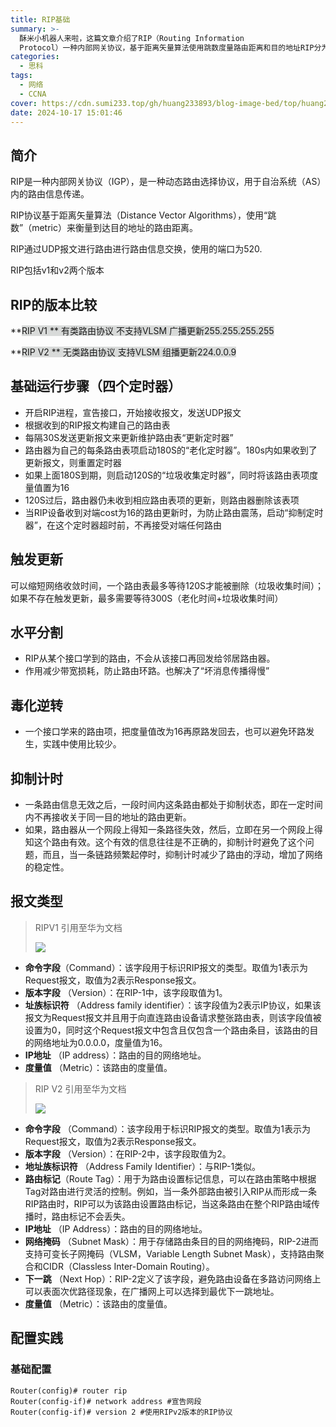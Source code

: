 ```yaml
---
title: RIP基础
summary: >-
  酥米小机器人来啦，这篇文章介绍了RIP（Routing Information
  Protocol）一种内部网关协议，基于距离矢量算法使用跳数度量路由距离和目的地址RIP分为v1和v2版本v1支持有类路由不支持VLSM通过广播更新而v2支持无类路由VLSM通过组播更新优化了网络通信运行机制包括开启RIP进程构建路由表以及四个定时器如更新定时器30秒老化定时器180秒和垃圾收集定时器120秒用于维护和防止路由信息过时触发更新机制缩短收敛时间水平分割和毒化逆转防止环路兼顾抑制计时确保路由稳定RIP报文包括命令字段版本字段等关键字段RIPV2更先进支持更多功能如路由标记等配置实践涉及宣告网络地址和设置版本帮助实施动态路由策略
categories:
  - 思科
tags:
  - 网络
  - CCNA
cover: https://cdn.sumi233.top/gh/huang233893/blog-image-bed/top/huang233893/imgs/blog/RIP%20(2).png
date: 2024-10-17 15:01:46
---
```


## 简介
RIP是一种内部网关协议（IGP），是一种动态路由选择协议，用于自治系统（AS）内的路由信息传递。

RIP协议基于距离矢量算法（Distance Vector Algorithms），使用“跳数”（metric）来衡量到达目的地址的路由距离。

RIP通过UDP报文进行路由进行路由信息交换，使用的端口为520.

RIP包括v1和v2两个版本

## RIP的版本比较
**<font style="background-color:#D8DAD9;">RIP V1 **
有类路由协议
不支持VLSM
广播更新255.255.255.255

**<font style="background-color:#D8DAD9;">RIP V2 **
无类路由协议
支持VLSM
组播更新224.0.0.9


## 基础运行步骤（四个定时器）
+ 开启RIP进程，宣告接口，开始接收报文，发送UDP报文
+ 根据收到的RIP报文构建自己的路由表
+ 每隔30S发送更新报文来更新维护路由表“更新定时器”
+ 路由器为自己的每条路由表项启动180S的“老化定时器”。180s内如果收到了更新报文，则重置定时器
+ 如果上面180S到期，则启动120S的“垃圾收集定时器”，同时将该路由表项度量值置为16
+ 120S过后，路由器仍未收到相应路由表项的更新，则路由器删除该表项
+ 当RIP设备收到对端cost为16的路由更新时，为防止路由震荡，启动“抑制定时器”，在这个定时器超时前，不再接受对端任何路由

## 触发更新
可以缩短网络收敛时间，一个路由表最多等待120S才能被删除（垃圾收集时间）；如果不存在触发更新，最多需要等待300S（老化时间+垃圾收集时间）

## 水平分割
+ RIP从某个接口学到的路由，不会从该接口再回发给邻居路由器。
+ 作用减少带宽损耗，防止路由环路。也解决了“坏消息传播得慢”

## 毒化逆转
+ 一个接口学来的路由项，把度量值改为16再原路发回去，也可以避免环路发生，实践中使用比较少。

## 抑制计时
+ 一条路由信息无效之后，一段时间内这条路由都处于抑制状态，即在一定时间内不再接收关于同一目的地址的路由更新。
+ 如果，路由器从一个网段上得知一条路径失效，然后，立即在另一个网段上得知这个路由有效。这个有效的信息往往是不正确的，抑制计时避免了这个问题，而且，当一条链路频繁起停时，抑制计时减少了路由的浮动，增加了网络的稳定性。

## 报文类型
> RIPV1 引用至华为文档
>
> ![](https://cdn.sumi233.top/gh/huang233893/blog-image-bed/top/huang233893/imgs/blog/RIP%20(2).png)
>

+ **命令字段**（Command）：该字段用于标识RIP报文的类型。取值为1表示为Request报文，取值为2表示Response报文。 
+ **版本字段** （Version）：在RIP-1中，该字段取值为1。 
+ **址族标识符** （Address family identifier）：该字段值为2表示IP协议，如果该报文为Request报文并且用于向直连路由设备请求整张路由表，则该字段值被设置为0，同时这个Request报文中包含且仅包含一个路由条目，该路由的目的网络地址为0.0.0.0，度量值为16。 
+ **IP地址** （IP address）：路由的目的网络地址。 
+ **度量值** （Metric）：该路由的度量值。 

> RIP V2 引用至华为文档
>
> ![](https://cdn.sumi233.top/gh/huang233893/blog-image-bed/top/huang233893/imgs/blog/RIP%20(1).png)
>

+ **命令字段** （Command）：该字段用于标识RIP报文的类型。取值为1表示为Request报文，取值为2表示Response报文。 
+ **版本字段** （Version）：在RIP-2中，该字段取值为2。 
+ **地址族标识符** （Address Family Identifier）：与RIP-1类似。 
+ **路由标记**（Route Tag）：用于为路由设置标记信息，可以在路由策略中根据Tag对路由进行灵活的控制。例如，当一条外部路由被引入RIP从而形成一条RIP路由时，RIP可以为该路由设置路由标记，当这条路由在整个RIP路由域传播时，路由标记不会丢失。 
+ **IP地址** （IP Address）：路由的目的网络地址。 
+ **网络掩码** （Subnet Mask）：用于存储路由条目的目的网络掩码，RIP-2进而支持可变长子网掩码（VLSM，Variable Length Subnet Mask），支持路由聚合和CIDR（Classless Inter-Domain Routing）。 
+ **下一跳** （Next Hop）：RIP-2定义了该字段，避免路由设备在多路访问网络上可以表面次优路径现象，在广播网上可以选择到最优下一跳地址。 
+ **度量值** （Metric）：该路由的度量值。 

## 配置实践
### 基础配置
```plain
Router(config)# router rip
Router(config-if)# network address #宣告网段
Router(config-if)# version 2 #使用RIPv2版本的RIP协议
```

                                                                          
   
 